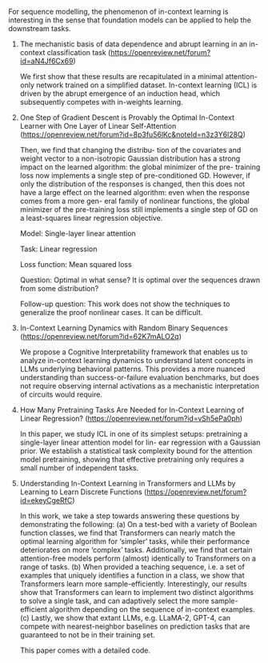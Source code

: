 For sequence modelling, the phenomenon of in-context learning is interesting in the sense that foundation models can be applied to help the downstream tasks. 

1. The mechanistic basis of data dependence and abrupt learning in an in-context classification task (https://openreview.net/forum?id=aN4Jf6Cx69)

    We first show that these results are recapitulated in a minimal attention-only network trained on a simplified dataset. In-context learning (ICL) is driven by the abrupt emergence of an induction head, which subsequently competes with in-weights learning. 



2. One Step of Gradient Descent is Provably the Optimal In-Context Learner with One Layer of Linear Self-Attention (https://openreview.net/forum?id=8p3fu56lKc&noteId=n3z3Y6l28Q)

    Then, we find that changing the distribu- tion of the covariates and weight vector to a non-isotropic Gaussian distribution has a strong impact on the learned algorithm: the global minimizer of the pre- training loss now implements a single step of pre-conditioned GD. However, if only the distribution of the responses is changed, then this does not have a large effect on the learned algorithm: even when the response comes from a more gen- eral family of nonlinear functions, the global minimizer of the pre-training loss still implements a single step of GD on a least-squares linear regression objective.

    Model: Single-layer linear attention

    Task: Linear regression

    Loss function: Mean squared loss

    Question: Optimal in what sense? It is optimal over the sequences drawn from some distribution? 

    Follow-up question: This work does not show the techniques to generalize the proof nonlinear cases. It can be difficult. 



3. In-Context Learning Dynamics with Random Binary Sequences (https://openreview.net/forum?id=62K7mALO2q)

    We propose a Cognitive Interpretability framework that enables us to analyze in-context learning dynamics to understand latent concepts in LLMs underlying behavioral patterns. This provides a more nuanced understanding than success-or-failure evaluation benchmarks, but does not require observing internal activations as a mechanistic interpretation of circuits would require.
    


4. How Many Pretraining Tasks Are Needed for In-Context Learning of Linear Regression? (https://openreview.net/forum?id=vSh5ePa0ph)

    In this paper, we study ICL in one of its simplest setups: pretraining a single-layer linear attention model for lin- ear regression with a Gaussian prior. We establish a statistical task complexity bound for the attention model pretraining, showing that effective pretraining only requires a small number of independent tasks. 



5. Understanding In-Context Learning in Transformers and LLMs by Learning to Learn Discrete Functions (https://openreview.net/forum?id=ekeyCgeRfC)

    In this work, we take a step towards answering these questions by demonstrating the following: (a) On a test-bed with a variety of Boolean function classes, we find that Transformers can nearly match the optimal learning algorithm for ‘simpler’ tasks, while their performance deteriorates on more ‘complex’ tasks. Additionally, we find that certain attention-free models perform (almost) identically to Transformers on a range of tasks. (b) When provided a teaching sequence, i.e. a set of examples that uniquely identifies a function in a class, we show that Transformers learn more sample-efficiently. Interestingly, our results show that Transformers can learn to implement two distinct algorithms to solve a single task, and can adaptively select the more sample-efficient algorithm depending on the sequence of in-context examples. (c) Lastly, we show that extant LLMs, e.g. LLaMA-2, GPT-4, can compete with nearest-neighbor baselines on prediction tasks that are guaranteed to not be in their training set.

    This paper comes with a detailed code. 


